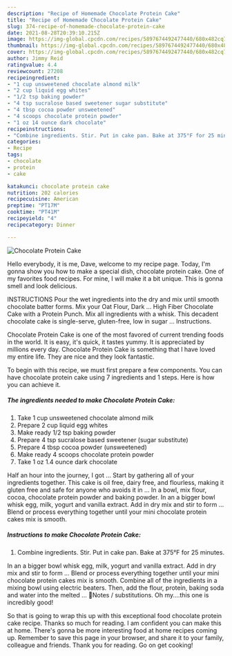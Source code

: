 ```yaml
---
description: "Recipe of Homemade Chocolate Protein Cake"
title: "Recipe of Homemade Chocolate Protein Cake"
slug: 374-recipe-of-homemade-chocolate-protein-cake
date: 2021-08-28T20:39:10.215Z
image: https://img-global.cpcdn.com/recipes/5897674492477440/680x482cq70/chocolate-protein-cake-recipe-main-photo.jpg
thumbnail: https://img-global.cpcdn.com/recipes/5897674492477440/680x482cq70/chocolate-protein-cake-recipe-main-photo.jpg
cover: https://img-global.cpcdn.com/recipes/5897674492477440/680x482cq70/chocolate-protein-cake-recipe-main-photo.jpg
author: Jimmy Reid
ratingvalue: 4.4
reviewcount: 27208
recipeingredient:
- "1 cup unsweetened chocolate almond milk"
- "2 cup liquid egg whites"
- "1/2 tsp baking powder"
- "4 tsp sucralose based sweetener sugar substitute"
- "4 tbsp cocoa powder unsweetened"
- "4 scoops chocolate protein powder"
- "1 oz 14 ounce dark chocolate"
recipeinstructions:
- "Combine ingredients. Stir. Put in cake pan. Bake at 375°F for 25 minutes."
categories:
- Recipe
tags:
- chocolate
- protein
- cake

katakunci: chocolate protein cake 
nutrition: 202 calories
recipecuisine: American
preptime: "PT17M"
cooktime: "PT41M"
recipeyield: "4"
recipecategory: Dinner

---
```



![Chocolate Protein Cake](https://img-global.cpcdn.com/recipes/5897674492477440/680x482cq70/chocolate-protein-cake-recipe-main-photo.jpg)

Hello everybody, it is me, Dave, welcome to my recipe page. Today, I'm gonna show you how to make a special dish, chocolate protein cake. One of my favorites food recipes. For mine, I will make it a bit unique. This is gonna smell and look delicious.

INSTRUCTIONS Pour the wet ingredients into the dry and mix until smooth chocolate batter forms. Mix your Oat Flour, Dark … High Fiber Chocolate Cake with a Protein Punch. Mix all ingredients with a whisk. This decadent chocolate cake is single-serve, gluten-free, low in sugar … Instructions.

Chocolate Protein Cake is one of the most favored of current trending foods in the world. It is easy, it's quick, it tastes yummy. It is appreciated by millions every day. Chocolate Protein Cake is something that I have loved my entire life. They are nice and they look fantastic.


To begin with this recipe, we must first prepare a few components. You can have chocolate protein cake using 7 ingredients and 1 steps. Here is how you can achieve it.

<!--inarticleads1-->

##### The ingredients needed to make Chocolate Protein Cake:

1. Take 1 cup unsweetened chocolate almond milk
1. Prepare 2 cup liquid egg whites
1. Make ready 1/2 tsp baking powder
1. Prepare 4 tsp sucralose based sweetener (sugar substitute)
1. Prepare 4 tbsp cocoa powder (unsweetened)
1. Make ready 4 scoops chocolate protein powder
1. Take 1 oz 1.4 ounce dark chocolate


Half an hour into the journey, I got … Start by gathering all of your ingredients together. This cake is oil free, dairy free, and flourless, making it gluten free and safe for anyone who avoids it in … In a bowl, mix flour, cocoa, chocolate protein powder and baking powder. In an a bigger bowl whisk egg, milk, yogurt and vanilla extract. Add in dry mix and stir to form … Blend or process everything together until your mini chocolate protein cakes mix is smooth. 

<!--inarticleads2-->

##### Instructions to make Chocolate Protein Cake:

1. Combine ingredients. Stir. Put in cake pan. Bake at 375°F for 25 minutes.


In an a bigger bowl whisk egg, milk, yogurt and vanilla extract. Add in dry mix and stir to form … Blend or process everything together until your mini chocolate protein cakes mix is smooth. Combine all of the ingredients in a mixing bowl using electric beaters. Then, add the flour, protein, baking soda and water into the melted … 📓Notes / substitutions. Oh my….this one is incredibly good! 

So that is going to wrap this up with this exceptional food chocolate protein cake recipe. Thanks so much for reading. I am confident you can make this at home. There's gonna be more interesting food at home recipes coming up. Remember to save this page in your browser, and share it to your family, colleague and friends. Thank you for reading. Go on get cooking!
